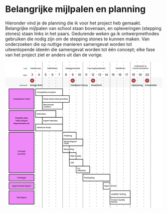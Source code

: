 # Belangrijke mijlpalen en planning

Hieronder vind je de planning die ik voor het project heb gemaakt. Belangrijke mijlpalen van school staan bovenaan, en opleveringen (stepping stones) staan links in het paars. Gedurende weken ga ik ontwerpmethodes gebruiken die nodig zijn om de stepping stones te kunnen maken. Van onderzoeken die op nuttige manieren samengevat worden tot uiteenlopende ideeën die samengevat worden tot één concept; elke fase van het project ziet er anders uit dan de vorige.

![Planning van het afstudeerproject](../images/planning.png)
